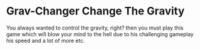 # Grav-Changer Change The Gravity

You always wanted to control the gravity, right? then you must play this game which will blow your mind to the hell due to his challenging gameplay his speed and a lot of more etc.
